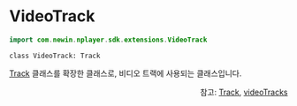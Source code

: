 # VideoTrack

```kotlin
import com.newin.nplayer.sdk.extensions.VideoTrack
```
```
class VideoTrack: Track
```

[Track](../track/home.md) 클래스를 확장한 클래스로, 비디오 트랙에 사용되는 클래스입니다.

<div align="right">
참고: <a href="../track/home.md">Track</a>, 
<a href="../../interface/player/home.md#videotracks">videoTracks</a>
</div>
